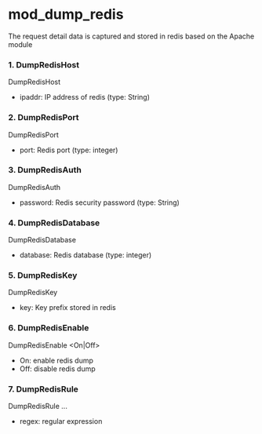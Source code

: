 # mod_dump_redis
The request detail data is captured and stored in redis based on the Apache module

### 1. DumpRedisHost
DumpRedisHost <ipaddr>

* ipaddr: IP address of redis (type: String)

### 2. DumpRedisPort
DumpRedisPort <port>

* port: Redis port (type: integer)

### 3. DumpRedisAuth
DumpRedisAuth <password>

* password: Redis security password (type: String)

### 4. DumpRedisDatabase
DumpRedisDatabase <database>

* database: Redis database (type: integer)

### 5. DumpRedisKey
DumpRedisKey <key>

* key: Key prefix stored in redis

### 6. DumpRedisEnable
DumpRedisEnable <On|Off>

* On: enable redis dump
* Off: disable redis dump

### 7. DumpRedisRule
DumpRedisRule <regex>...

* regex: regular expression

